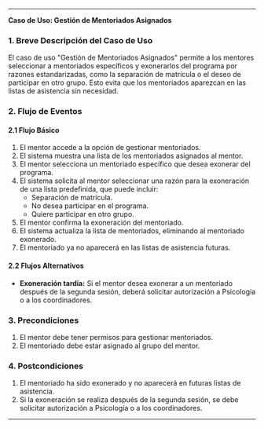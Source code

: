  ---

**Caso de Uso: Gestión de Mentoriados Asignados**

### 1. Breve Descripción del Caso de Uso  
El caso de uso "Gestión de Mentoriados Asignados" permite a los mentores seleccionar a mentoriados específicos y exonerarlos del programa por razones estandarizadas, como la separación de matrícula o el deseo de participar en otro grupo. Esto evita que los mentoriados aparezcan en las listas de asistencia sin necesidad.

### 2. Flujo de Eventos  

#### 2.1 Flujo Básico  
1. El mentor accede a la opción de gestionar mentoriados.
2. El sistema muestra una lista de los mentoriados asignados al mentor.
3. El mentor selecciona un mentoriado específico que desea exonerar del programa.
4. El sistema solicita al mentor seleccionar una razón para la exoneración de una lista predefinida, que puede incluir:
   - Separación de matrícula.
   - No desea participar en el programa.
   - Quiere participar en otro grupo.
5. El mentor confirma la exoneración del mentoriado.
6. El sistema actualiza la lista de mentoriados, eliminando al mentoriado exonerado.
7. El mentoriado ya no aparecerá en las listas de asistencia futuras.

#### 2.2 Flujos Alternativos  
- **Exoneración tardía:** Si el mentor desea exonerar a un mentoriado después de la segunda sesión, deberá solicitar autorización a Psicología o a los coordinadores.

### 3. Precondiciones  
1. El mentor debe tener permisos para gestionar mentoriados.
2. El mentoriado debe estar asignado al grupo del mentor.

### 4. Postcondiciones  
1. El mentoriado ha sido exonerado y no aparecerá en futuras listas de asistencia.
2. Si la exoneración se realiza después de la segunda sesión, se debe solicitar autorización a Psicología o a los coordinadores.

---
